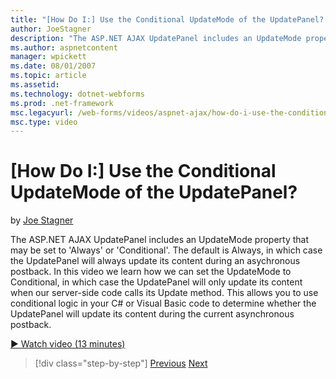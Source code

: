 ```yaml
---
title: "[How Do I:] Use the Conditional UpdateMode of the UpdatePanel? | Microsoft Docs"
author: JoeStagner
description: "The ASP.NET AJAX UpdatePanel includes an UpdateMode property that may be set to 'Always' or 'Conditional'. The default is Always, in which case the UpdatePan..."
ms.author: aspnetcontent
manager: wpickett
ms.date: 08/01/2007
ms.topic: article
ms.assetid: 
ms.technology: dotnet-webforms
ms.prod: .net-framework
msc.legacyurl: /web-forms/videos/aspnet-ajax/how-do-i-use-the-conditional-updatemode-of-the-updatepanel
msc.type: video
---
```

[How Do I:] Use the Conditional UpdateMode of the UpdatePanel?
====================
by [Joe Stagner](https://github.com/JoeStagner)

The ASP.NET AJAX UpdatePanel includes an UpdateMode property that may be set to 'Always' or 'Conditional'. The default is Always, in which case the UpdatePanel will always update its content during an asychronous postback. In this video we learn how we can set the UpdateMode to Conditional, in which case the UpdatePanel will only update its content when our server-side code calls its Update method. This allows you to use conditional logic in your C# or Visual Basic code to determine whether the UpdatePanel will update its content during the current asynchronous postback.

[&#9654; Watch video (13 minutes)](https://channel9.msdn.com/Blogs/ASP-NET-Site-Videos/how-do-i-use-the-conditional-updatemode-of-the-updatepanel)

>[!div class="step-by-step"]
[Previous](how-do-i-determine-whether-an-asynchronous-postback-has-occurred.md)
[Next](how-do-i-implement-the-persistent-communications-pattern-with-the-updatepanel.md)